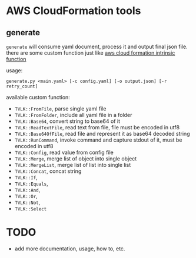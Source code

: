# AWS CloudFormation tools
## generate
`generate` will consume yaml document, process it and output final json file. there are some custom function just like [aws cloud formation intrinsic function](http://docs.aws.amazon.com/AWSCloudFormation/latest/UserGuide/intrinsic-function-reference.html)

usage:

    generate.py <main.yaml> [-c config.yaml] [-o output.json] [-r retry_count]

available custom function:

- `TVLK::FromFile`, parse single yaml file
- `TVLK::FromFolder`, include all yaml file in a folder
- `TVLK::Base64`, convert string to base64 of it
- `TVLK::ReadTextFile`, read text from file, file must be encoded in utf8
- `TVLK::Base64OfFile`, read file and represent it as base64 decoded string
- `TVLK::RunCommand`, invoke command and capture stdout of it, must be encoded in utf8
- `TVLK::Config`, read value from config file
- `TVLK::Merge`, merge list of object into single object
- `TVLK::MergeList`, merge list of list into single list
- `TVLK::Concat`, concat string
- `TVLK::If`,
- `TVLK::Equals`,
- `TVLK::And`,
- `TVLK::Or`,
- `TVLK::Not`,
- `TVLK::Select`

# TODO
- add more documentation, usage, how to, etc.

